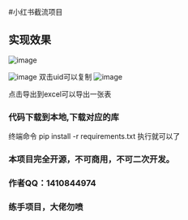 
#小红书截流项目
## 实现效果
![image](https://github.com/user-attachments/assets/7d2383ab-0d39-4298-83b5-c5c25206df0f)

![image](https://github.com/user-attachments/assets/805e2043-6a5b-4af6-be65-50ce61e6fbd5)
双击uid可以复制
![image](https://github.com/user-attachments/assets/2c11ef63-2d93-4b48-aead-4a81aef5c622)

点击导出到excel可以导出一张表
### 代码下载到本地,下载对应的库

终端命令 pip install -r requirements.txt
执行就可以了

### 本项目完全开源，不可商用，不可二次开发。
### 作者QQ：1410844974
### 练手项目，大佬勿喷

